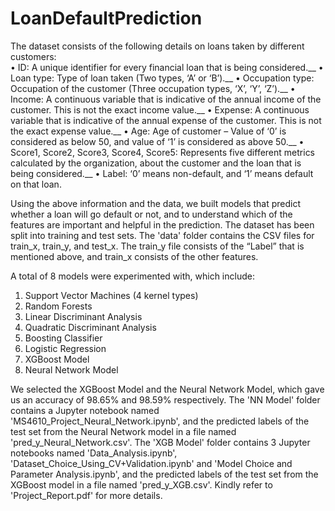 # LoanDefaultPrediction
The dataset consists of the following details on loans taken by different customers:\
• ID: A unique identifier for every financial loan that is being considered.__
• Loan type: Type of loan taken (Two types, ‘A’ or ‘B’).__
• Occupation type: Occupation of the customer (Three occupation types, ‘X’, ‘Y’, ‘Z’).__
• Income: A continuous variable that is indicative of the annual income of the customer. This is not the exact income value.__
• Expense: A continuous variable that is indicative of the annual expense of the customer. This is not the exact expense value.__
• Age: Age of customer – Value of ‘0’ is considered as below 50, and value of ‘1’ is considered as above 50.__
• Score1, Score2, Score3, Score4, Score5: Represents five different metrics calculated by the organization, about the customer and the loan that is being considered.__
• Label: ‘0’ means non-default, and ‘1’ means default on that loan.

Using the above information and the data, we built models that predict whether a loan will go default or not, and to understand which of the features are important and helpful in the prediction. The dataset has been split into training and test sets. The 'data' folder contains the CSV files for train_x, train_y, and test_x. The train_y file consists of the “Label” that is mentioned above, and train_x consists of the other features. 

A total of 8 models were experimented with, which include:
1) Support Vector Machines (4 kernel types)
2) Random Forests
3) Linear Discriminant Analysis
4) Quadratic Discriminant Analysis
5) Boosting Classifier
6) Logistic Regression
7) XGBoost Model
8) Neural Network Model

We selected the XGBoost Model and the Neural Network Model, which gave us an accuracy of 98.65% and 98.59% respectively. The 'NN Model' folder contains a Jupyter notebook named 'MS4610_Project_Neural_Network.ipynb', and the predicted labels of the test set from the Neural Network model in a file named 'pred_y_Neural_Network.csv'. The 'XGB Model' folder contains 3 Jupyter notebooks named 'Data_Analysis.ipynb', 'Dataset_Choice_Using_CV+Validation.ipynb' and 'Model Choice and Parameter Analysis.ipynb', and the predicted labels of the test set from the XGBoost model in a file named 'pred_y_XGB.csv'. Kindly refer to 'Project_Report.pdf' for more details.
